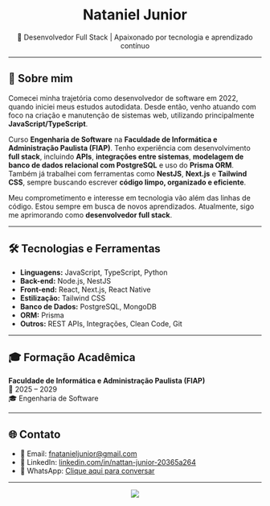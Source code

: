 <h1 align="center">Nataniel Junior</h1>
<p align="center">🚀 Desenvolvedor Full Stack | Apaixonado por tecnologia e aprendizado contínuo</p>

---

## 🧠 Sobre mim

Comecei minha trajetória como desenvolvedor de software em 2022, quando iniciei meus estudos autodidata. Desde então, venho atuando com foco na criação e manutenção de sistemas web, utilizando principalmente **JavaScript/TypeScript**.

Curso **Engenharia de Software** na **Faculdade de Informática e Administração Paulista (FIAP)**. Tenho experiência com desenvolvimento **full stack**, incluindo **APIs**, **integrações entre sistemas**, **modelagem de banco de dados relacional com PostgreSQL** e uso do **Prisma ORM**. Também já trabalhei com ferramentas como **NestJS**, **Next.js** e **Tailwind CSS**, sempre buscando escrever **código limpo, organizado e eficiente**.

Meu comprometimento e interesse em tecnologia vão além das linhas de código. Estou sempre em busca de novos aprendizados. Atualmente, sigo me aprimorando como **desenvolvedor full stack**.

---

## 🛠️ Tecnologias e Ferramentas

- **Linguagens:** JavaScript, TypeScript, Python
- **Back-end:** Node.js, NestJS
- **Front-end:** React, Next.js, React Native
- **Estilização:** Tailwind CSS
- **Banco de Dados:** PostgreSQL, MongoDB
- **ORM:** Prisma
- **Outros:** REST APIs, Integrações, Clean Code, Git

---


## 🎓 Formação Acadêmica

**Faculdade de Informática e Administração Paulista (FIAP)**  
📅 2025 – 2029  
🎓 Engenharia de Software

---

## 🌐 Contato

- 📧 Email: fnatanieljunior@gmail.com  
- 💼 LinkedIn: [linkedin.com/in/nattan-junior-20365a264](http://www.linkedin.com/in/nattan-junior-20365a264)  
- 📱 WhatsApp: [Clique aqui para conversar](https://wa.me/5582996506043)

---

<p align="center">
  <img src="https://skillicons.dev/icons?i=js,ts,nodejs,nestjs,react,nextjs,tailwind,postgres,prisma,mongodb,python" />
</p>
